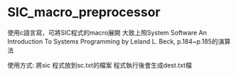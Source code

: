 # SIC_macro_preprocessor
使用c語言寫，可將SIC程式的macro展開
大致上照System Software An Introduction To Systems Programming by Leland L. Beck, p.184~p.185的演算法

使用方式: 將sic 程式放到sc.txt的檔案
程式執行後會生成dest.txt檔
